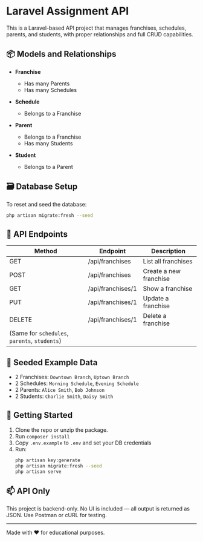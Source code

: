 # Laravel Assignment API

This is a Laravel-based API project that manages franchises, schedules, parents, and students, with proper relationships and full CRUD capabilities.

## 📦 Models and Relationships

- **Franchise**
  - Has many Parents
  - Has many Schedules

- **Schedule**
  - Belongs to a Franchise

- **Parent**
  - Belongs to a Franchise
  - Has many Students

- **Student**
  - Belongs to a Parent

## 🗃️ Database Setup

To reset and seed the database:

```bash
php artisan migrate:fresh --seed
```

## 🔀 API Endpoints

| Method | Endpoint           | Description              |
|--------|--------------------|--------------------------|
| GET    | /api/franchises    | List all franchises      |
| POST   | /api/franchises    | Create a new franchise   |
| GET    | /api/franchises/1  | Show a franchise         |
| PUT    | /api/franchises/1  | Update a franchise       |
| DELETE | /api/franchises/1  | Delete a franchise       |
| (Same for `schedules`, `parents`, `students`) |

## 📂 Seeded Example Data

- 2 Franchises: `Downtown Branch`, `Uptown Branch`
- 2 Schedules: `Morning Schedule`, `Evening Schedule`
- 2 Parents: `Alice Smith`, `Bob Johnson`
- 2 Students: `Charlie Smith`, `Daisy Smith`

## 🚀 Getting Started

1. Clone the repo or unzip the package.
2. Run `composer install`
3. Copy `.env.example` to `.env` and set your DB credentials
4. Run:
    ```bash
    php artisan key:generate
    php artisan migrate:fresh --seed
    php artisan serve
    ```

## 📫 API Only

This project is backend-only. No UI is included — all output is returned as JSON. Use Postman or cURL for testing.

---

Made with ❤️ for educational purposes.
